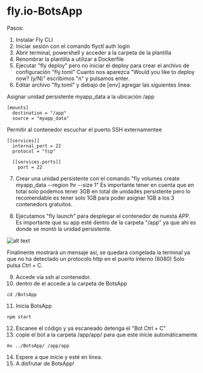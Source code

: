# fly.io-BotsApp
Pasos:
1. Instalar Fly CLI
2. Iniciar sesión con el comando flyctl auth login
3. Abrir terminal, powershell y acceder a la carpeta de la plantilla
4. Renombrar la plantilla a utilizar a Dockerfile
5. Ejecutar "fly deploy" pero no iniciar el deploy para crear el archivo de configuración "fly.toml"
Cuanto nos aparezca "Would you like to deploy now? (y/N)" escribimos "n" y pulsamos enter.
6. Editar archivo "fly.toml" y  debajo de [env]  agregar las siguientes línea:

Asignar unidad persistente myapp_data a la ubicación /app
```
[mounts]
  destination = "/app"
  source = "myapp_data"
```

Permitir al contenedor escuchar el puerto SSH externamentee

```
[[services]]
  internal_port = 22
  protocol = "tcp"

  [[services.ports]]
    port = 22
```

7. Crear una unidad persistente con el comando "fly volumes create myapp_data --region lhr --size 1"
Es importante tener en cuenta que en total solo podemos tener 3GB en total de unidades persistente
pero lo recomendable es tener solo 1GB para poder asignar 1GB a los 3 contenedors gratuitos.

8. Ejecutamos "fly launch" para desplegar el contenedor de nuesta APP.
Es importante que su app esté dentro de la carpeta "/app" ya que ahí es donde se montó la unidad persistente.

![alt text](https://i.ibb.co/p2wGpk9/critial-error.jpg)

Finalmente mostrará un mensaje así, se quedará congelada la terminal ya que no ha detectado un protocolo http en el puerto interno (8080)
Solo pulsa Ctrl + C.

9. Accede vía ssh al contenedor.
10. dentro de el accede a la carpeta de BotsApp
```
cd /BotsApp
```
11. Inicia BotsApp
```
npm start
```
12. Escanee el código y ya escaneado detenga el "Bot Ctrl + C"
13. copie el bot a la carpeta /app/app/ para que este inicie automáticamente
```
mv ../BotsApp/ /app/app
```
14. Espere a que inicie y esté en línea.
15. A disfrutar de BotsApp!

